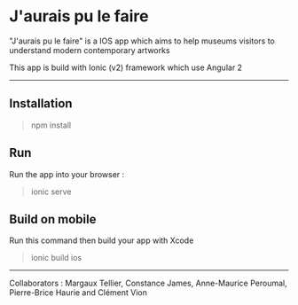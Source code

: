 # J'aurais pu le faire

"J'aurais pu le faire" is a IOS app which aims to help museums visitors to understand modern contemporary artworks

This app is build with Ionic (v2) framework which use Angular 2

-----

## Installation

> npm install

## Run

Run the app into your browser :
> ionic serve

## Build on mobile

Run this command then build your app with Xcode
> ionic build ios

-----

Collaborators : Margaux Tellier, Constance James, Anne-Maurice Peroumal, Pierre-Brice Haurie and Clément Vion
